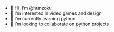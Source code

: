 - 👋 Hi, I’m @hunzoku
- 👀 I’m interested in video games and design
- 🌱 I’m currently learning python
- 💞️ I’m looking to collaborate on python projects

<!---
hunzoku/hunzoku is a ✨ special ✨ repository because its `README.md` (this file) appears on your GitHub profile.
You can click the Preview link to take a look at your changes.
--->
